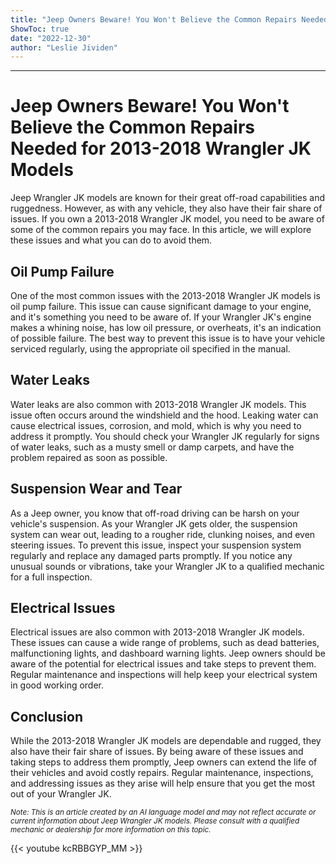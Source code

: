 ```yaml
---
title: "Jeep Owners Beware! You Won't Believe the Common Repairs Needed for 2013-2018 Wrangler JK Models"
ShowToc: true 
date: "2022-12-30"
author: "Leslie Jividen"
---
```

*****
# Jeep Owners Beware! You Won't Believe the Common Repairs Needed for 2013-2018 Wrangler JK Models

Jeep Wrangler JK models are known for their great off-road capabilities and ruggedness. However, as with any vehicle, they also have their fair share of issues. If you own a 2013-2018 Wrangler JK model, you need to be aware of some of the common repairs you may face. In this article, we will explore these issues and what you can do to avoid them.

## Oil Pump Failure

One of the most common issues with the 2013-2018 Wrangler JK models is oil pump failure. This issue can cause significant damage to your engine, and it's something you need to be aware of. If your Wrangler JK's engine makes a whining noise, has low oil pressure, or overheats, it's an indication of possible failure. The best way to prevent this issue is to have your vehicle serviced regularly, using the appropriate oil specified in the manual.

## Water Leaks

Water leaks are also common with 2013-2018 Wrangler JK models. This issue often occurs around the windshield and the hood. Leaking water can cause electrical issues, corrosion, and mold, which is why you need to address it promptly. You should check your Wrangler JK regularly for signs of water leaks, such as a musty smell or damp carpets, and have the problem repaired as soon as possible.

## Suspension Wear and Tear

As a Jeep owner, you know that off-road driving can be harsh on your vehicle's suspension. As your Wrangler JK gets older, the suspension system can wear out, leading to a rougher ride, clunking noises, and even steering issues. To prevent this issue, inspect your suspension system regularly and replace any damaged parts promptly. If you notice any unusual sounds or vibrations, take your Wrangler JK to a qualified mechanic for a full inspection.

## Electrical Issues

Electrical issues are also common with 2013-2018 Wrangler JK models. These issues can cause a wide range of problems, such as dead batteries, malfunctioning lights, and dashboard warning lights. Jeep owners should be aware of the potential for electrical issues and take steps to prevent them. Regular maintenance and inspections will help keep your electrical system in good working order.

## Conclusion

While the 2013-2018 Wrangler JK models are dependable and rugged, they also have their fair share of issues. By being aware of these issues and taking steps to address them promptly, Jeep owners can extend the life of their vehicles and avoid costly repairs. Regular maintenance, inspections, and addressing issues as they arise will help ensure that you get the most out of your Wrangler JK. 

<sub>*Note: This is an article created by an AI language model and may not reflect accurate or current information about Jeep Wrangler JK models. Please consult with a qualified mechanic or dealership for more information on this topic.*</sub>

{{< youtube kcRBBGYP_MM >}} 





